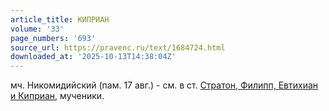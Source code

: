 ```yaml
---
article_title: КИПРИАН
volume: '33'
page_numbers: '693'
source_url: https://pravenc.ru/text/1684724.html
downloaded_at: '2025-10-13T14:38:04Z'
---
```


мч. Никомидийский (пам. 17 авг.) - см. в ст. [Стратон, Филипп, Евтихиан и Киприан](<https://pravenc.ru/text/Стратон  Филипп  Евтихиан и Киприан.html>), мученики.
